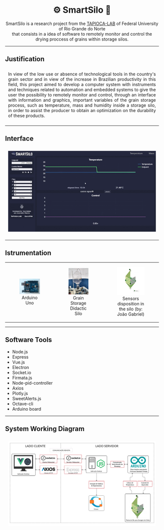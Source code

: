 
<h1 align="center"> ⚙  SmartSilo  🌱 </h1>

<p align="center">
SmartSilo is a research project from
the <a href="http://tapioca.eaj.ufrn.br/?page_id=50&lang=en">TAPIOCA-LAB</a> of <a>Federal University of Rio Grande do Norte</a> <br/> 
that consists in a idea of software to remotely monitor and control 
the drying proccess
of grains within storage silos. 
</p>

<hr/>

<h2> Justification </h2>
<p 
  style="text-align: justify; padding:10px"
>
  In view of the low use or absence of technological tools in the country's grain sector and in view of the increase in Brazilian productivity in this field, this project aimed to develop a computer system with instruments and techniques related to automation and embedded systems to give the user the possibility to remotely monitor and control, through an interface with information and graphics, important variables of the grain storage process, such as temperature, mass and humidity inside a storage silo, in order to assist the producer to obtain an optimization on the durability of these products.
</p>
<hr>

<h2> Interface </h2>

<div style="padding: 10px">
  <img src="./__readme/demo.gif">
</div>

<hr/>
<h2> Istrumentation </h2>

<div>
<table>
  <tr>
    <td>
      <figure>
      <img src="./__readme/arduino.jpeg"     width="250px">
      <figcaption align="center">
          Arduino Uno
      </figcaption>
      </figure>
    </td>
    <td>
      <figure>
      <img src="./__readme/didatic-silo.jpeg"   width="200px">
      <figcaption align="center">
          Grain Storage Didactic Silo
      </figcaption>
      </figure>
    </td>
    <td>
      <figure>
      <img src="./__readme/sensors.png"     width="200px">
      <figcaption align="center">
        Sensors disposition in the silo (by: João Gabriel)
      </figcaption>
      </figure>
    </td>
  </tr>
</table>
</div>

<hr>

<h2>Software Tools</h2>

<ul>
  <li>Node.js</li>
  <li>Express</li>
  <li>Vue.js</li>
  <li>Electron</li>
  <li>Socket.io</li>
  <li>Firmata.js</li>
  <li>Node-pid-controller</li>
  <li>Axios</li>
  <li>Plotly.js</li>
  <li>SweetAlerts.js</li>
  <li>Octave-cli</li>
  <li>Arduino board</li>
</ul>

<hr/>

<h2>System Working Diagram</h2>

<div style="padding: 10px">
  <img src="./__readme/system-diagram.png">
</div>